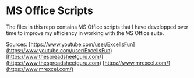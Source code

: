 # MS Office Scripts

The files in this repo contains MS Office scripts that I have developped over time to improve my efficiency in working with the MS Office suite. 








Sources: 
[https://www.youtube.com/user/ExcelIsFun](https://www.youtube.com/user/ExcelIsFun)
[https://www.thespreadsheetguru.com/](https://www.thespreadsheetguru.com)
[https://www.mrexcel.com/](https://www.mrexcel.com/)
